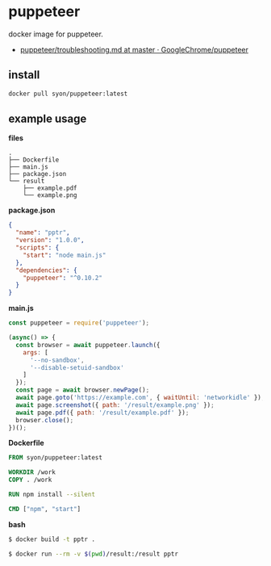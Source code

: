 puppeteer
=========

docker image for puppeteer.

- [puppeteer/troubleshooting\.md at master · GoogleChrome/puppeteer](https://github.com/GoogleChrome/puppeteer/blob/master/docs/troubleshooting.md#running-puppeteer-in-docker)


## install

```bash
docker pull syon/puppeteer:latest
```


## example usage

__files__
```
.
├── Dockerfile
├── main.js
├── package.json
└── result
    ├── example.pdf
    └── example.png
```

__package.json__
```json
{
  "name": "pptr",
  "version": "1.0.0",
  "scripts": {
    "start": "node main.js"
  },
  "dependencies": {
    "puppeteer": "^0.10.2"
  }
}
```

__main.js__
```js
const puppeteer = require('puppeteer');

(async() => {
  const browser = await puppeteer.launch({
    args: [
      '--no-sandbox',
      '--disable-setuid-sandbox'
    ]
  });
  const page = await browser.newPage();
  await page.goto('https://example.com', { waitUntil: 'networkidle' });
  await page.screenshot({ path: '/result/example.png' });
  await page.pdf({ path: '/result/example.pdf' });
  browser.close();
})();
```

__Dockerfile__
```dockerfile
FROM syon/puppeteer:latest

WORKDIR /work
COPY . /work

RUN npm install --silent

CMD ["npm", "start"]
```

__bash__
```bash
$ docker build -t pptr .

$ docker run --rm -v $(pwd)/result:/result pptr
```
